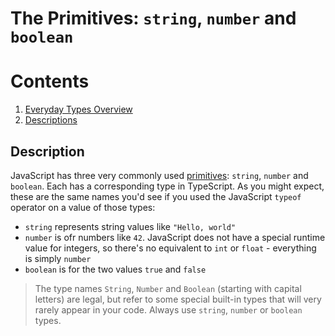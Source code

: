 # The Primitives: `string`, `number` and `boolean`

# Contents

1. [Everyday Types Overview](../EverydayTypes.md)
2. [Descriptions](#description)

## Description

JavaScript has three very commonly used [primitives](https://developer.mozilla.org/en-US/docs/Glossary/Primitive): `string`, `number` and `boolean`. Each has a corresponding type in TypeScript. As you might expect, these are the same names you'd see if you used the JavaScript `typeof` operator on a value of those types:

- `string` represents string values like `"Hello, world"`
- `number` is ofr numbers like `42`. JavaScript does not have a special runtime value for integers, so there's no equivalent to `int` or `float` - everything is simply `number`
- `boolean` is for the two values `true` and `false`

> The type names `String`, `Number` and `Boolean` (starting with capital letters) are legal, but refer to some special built-in types that will very rarely appear in your code. Always use `string`, `number` or `boolean` types.
